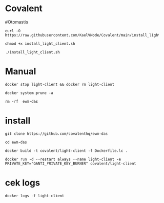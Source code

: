 # Covalent
#Otomastis
```
curl -O https://raw.githubusercontent.com/KaelVNode/Covalent/main/install_light_client.sh
```
```
chmod +x install_light_client.sh
```
```
./install_light_client.sh
```

# Manual
```
docker stop light-client && docker rm light-client
```

```
docker system prune -a
```


```
rm -rf  ewm-das
```

# install
```
git clone https://github.com/covalenthq/ewm-das
```

```
cd ewm-das
```
```
docker build -t covalent/light-client -f Dockerfile.lc .
```
```
docker run -d --restart always --name light-client -e PRIVATE_KEY="GANTI_PRIVATE_KEY_BURNER" covalent/light-client
```
# cek logs
```
docker logs -f light-client
```

